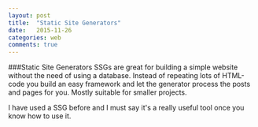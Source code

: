 ```yaml
---
layout: post
title:  "Static Site Generators"
date:   2015-11-26
categories: web
comments: true
---
```


###Static Site Generators
SSGs are great for building a simple website without the need of using a database. Instead of repeating lots of HTML-code you build an easy framework and let the generator process the posts and pages for you. Mostly suitable for smaller projects.

I have used a SSG before and I must say it's a really useful tool once you know how to use it.
